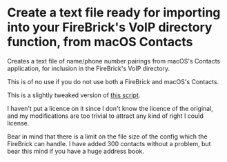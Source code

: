 # Create a text file ready for importing into your FireBrick's VoIP directory function, from macOS Contacts

Creates a text file of name/phone number pairings from macOS's Contacts application, for inclusion in the FireBrick's VoIP directory.

This is of no use if you do not use both a FireBrick and macOS's Contacts.

This is a slightly tweaked version of [this script](https://discussions.apple.com/thread/8384450).

I haven't put a licence on it since I don't know the licence of the original, and my modifications are too trivial to attract any kind of right I could license.

Bear in mind that there is a limit on the file size of the config which the FireBrick can handle. I have added 300 contacts without a problem, but bear this mind if you have a huge address book.
